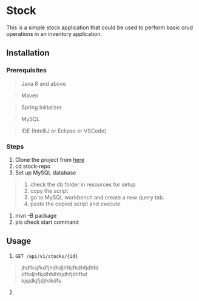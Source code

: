 # Stock

This is a simple stock application that could be used to perform basic crud operations in an inventory application.

## Installation
### Prerequisites
> Java 8 and above

> Maven

> Spring Initializer

> MySQL

> IDE (IntelliJ or Eclipse or VSCode)

### Steps
1. Clone the project from [here](https://github.com/Damilola27/stock-repo.git)
1. cd stock-repo
1. Set up MySQL database
>1. check the db folder in resources for setup
>1. copy the script
>1. go to MySQL workbench and create a new query tab.
>1. paste the copied script and execute.
1. mvn -B package
1. pls check start command


## Usage
1. ```GET /api/v1/stocks/{id}```
>jhdfksjfkdfjhdhdjhfkjfkdhfjdhfd </br>dfhdjhfkjdhfdhhjdhfjdhfhd
> </br>kjsjdkjfjdjlklkdfs
> 
2.
